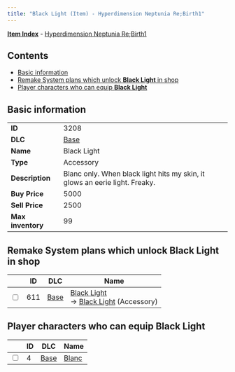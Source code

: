 ```yaml
---
title: "Black Light (Item) - Hyperdimension Neptunia Re;Birth1"
---
```


[**Item Index**](/neptunia/rb1/item/index.html) - [Hyperdimension Neptunia Re;Birth1](/neptunia/rb1)

## Contents

- [Basic information](#basic-information)
- [Remake System plans which unlock **Black Light** in shop](#remake-system-plans-which-unlock-black-light-in-shop)
- [Player characters who can equip **Black Light**](#player-characters-who-can-equip-black-light)

## Basic information

|   |   |
| -- | -- |
| **ID** | 3208 |
| **DLC** | [Base](/neptunia/rb1/dlc/1-base.html) |
| **Name** | Black Light |
| **Type** | Accessory |
| **Description** | Blanc only. When black light hits my skin, it glows an eerie light. Freaky. |
| **Buy Price** | 5000 |
| **Sell Price** | 2500 |
| **Max inventory** | 99 |

## Remake System plans which unlock **Black Light** in shop

|    | ID | DLC | Name |
| -- | -- | --- | ---- |
| <input type="checkbox" id="rb1-remake-1-611" class="trackbox" /> | 611 | [Base](/neptunia/rb1/dlc/1-base.html) | [Black Light](/neptunia/rb1/remake/1-611-black-light.html)<br />→ [Black Light](/neptunia/rb1/item/1-3208-black-light.html) (Accessory) |

## Player characters who can equip **Black Light**

|    | ID | DLC | Name |
| -- | -- | --- | ---- |
| <input type="checkbox" id="rb1-player-1-4" class="trackbox" /> | 4 | [Base](/neptunia/rb1/dlc/1-base.html) | [Blanc](/neptunia/rb1/player/1-4-blanc.html) |